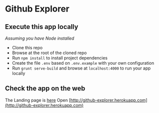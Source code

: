 # Github Explorer

## Execute this app locally
*Assuming you have Node installed*
- Clone this repo
- Browse at the root of the cloned repo
- Run `npm install` to install project dependencies
- Create the file `.env` based on `.env.example` with your own configuration
- Run `grunt serve-build` and browse at `localhost:4000` to run your app locally

## Check the app on the web
The Landing page is [here](https://damienrochat.github.io/TWEB-App-01/)
Open [http://github-explorer.herokuapp.com](http://github-explorer.herokuapp.com)
